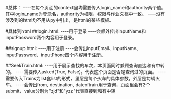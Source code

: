 #总体：
----在每个页面的context里均需要传入login_name和authority两个值。其中login_name为登录名，authority为权限，权限与作业文档中一致。
----没有涉及到的html均不用从py中引出，是html的某些模板。

#具体到html
##login.html:
----用于登录
----会额外传出inputName和inputPassword两个内容用于登录。

##signup.html:
----用于注册
----会传出inputEmail、inputName、inputPassword、inputPhone四个内容用于注册。

##SeekTrain.html:
----用于展示查找的车次，本页面同时兼顾查询直达和有中转的。
----需要传入asked(True, False)。代表这个页面是否是查询过的页面。
----需要传入Trains为list套list的形式，里层是每个火车的具体参数，外层是每辆火车。
----会传出from, destination, dateoftrain用于查询，页面里会有2个submit，value分别为"zjd"和"yzz"代表直接到和有中转
